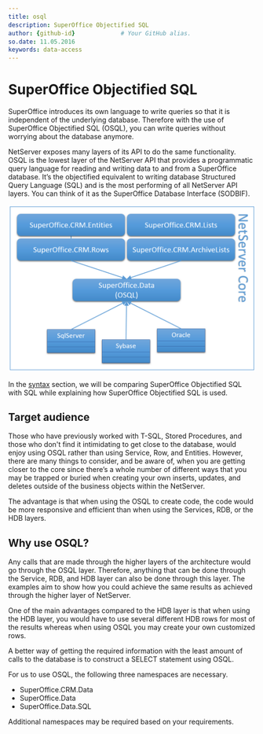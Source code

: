 ```yaml
---
title: osql      
description: SuperOffice Objectified SQL
author: {github-id}             # Your GitHub alias.
so.date: 11.05.2016
keywords: data-access
---
```


# SuperOffice Objectified SQL

SuperOffice introduces its own language to write queries so that it is independent of the underlying database. Therefore with the use of SuperOffice Objectified SQL (OSQL), you can write queries without worrying about the database anymore.

NetServer exposes many layers of its API to do the same functionality. OSQL is the lowest layer of the NetServer API that provides a programmatic query language for reading and writing data to and from a SuperOffice database. It’s the objectified equivalent to writing database Structured Query Language (SQL) and is the most performing of all NetServer API layers. You can think of it as the SuperOffice Database Interface (SODBIF).

![x][img1]

In the [syntax][1] section, we will be comparing SuperOffice Objectified SQL with SQL while explaining how SuperOffice Objectified SQL is used.

## Target audience

Those who have previously worked with T-SQL, Stored Procedures, and those who don't find it intimidating to get close to the database, would enjoy using OSQL rather than using Service, Row, and Entities. However, there are many things to consider, and be aware of, when you are getting closer to the core since there’s a whole number of different ways that you may be trapped or buried when creating your own inserts, updates, and deletes outside of the business objects within the NetServer.

The advantage is that when using the OSQL to create code, the code would be more responsive and efficient than when using the Services, RDB, or the HDB layers.

## Why use OSQL?

Any calls that are made through the higher layers of the architecture would go through the OSQL layer. Therefore, anything that can be done through the Service, RDB, and HDB layer can also be done through this layer. The examples aim to show how you could achieve the same results as achieved through the higher layer of NetServer.

One of the main advantages compared to the HDB layer is that when using the HDB layer, you would have to use several different HDB rows for most of the results whereas when using OSQL you may create your own customized rows.

A better way of getting the required information with the least amount of calls to the database is to construct a SELECT statement using OSQL.

For us to use OSQL, the following three namespaces are necessary.

* SuperOffice.CRM.Data
* SuperOffice.Data
* SuperOffice.Data.SQL

Additional namespaces may be required based on your requirements.

<!-- Referenced links -->
[1]: and-clause.md

<!-- Referenced images -->
[img1]: media/intro-osql2.png

